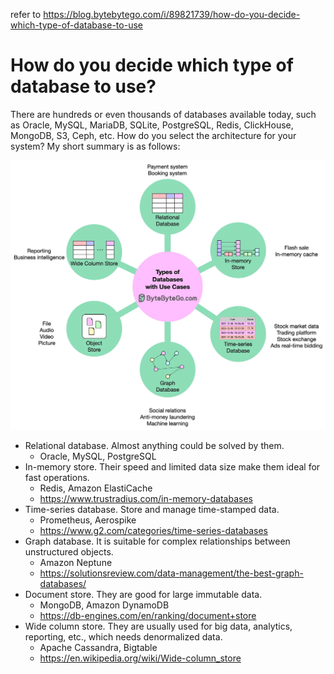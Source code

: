 refer to https://blog.bytebytego.com/i/89821739/how-do-you-decide-which-type-of-database-to-use

# How do you decide which type of database to use?

There are hundreds or even thousands of databases available today, such as Oracle, MySQL, MariaDB, SQLite, PostgreSQL, Redis, ClickHouse, MongoDB, S3, Ceph, etc. How do you select the architecture for your system? My short summary is as follows:

![007-1](images/007-1.webp)

- Relational database. Almost anything could be solved by them.
  - Oracle, MySQL, PostgreSQL
- In-memory store. Their speed and limited data size make them ideal for fast operations.
  - Redis, Amazon ElastiCache
  - https://www.trustradius.com/in-memory-databases
- Time-series database. Store and manage time-stamped data.
  - Prometheus, Aerospike
  - https://www.g2.com/categories/time-series-databases
- Graph database. It is suitable for complex relationships between unstructured objects.
  - Amazon Neptune
  - https://solutionsreview.com/data-management/the-best-graph-databases/
- Document store. They are good for large immutable data.
  - MongoDB, Amazon DynamoDB
  - https://db-engines.com/en/ranking/document+store
- Wide column store. They are usually used for big data, analytics, reporting, etc., which needs denormalized data.
  - Apache Cassandra, Bigtable
  - https://en.wikipedia.org/wiki/Wide-column_store

